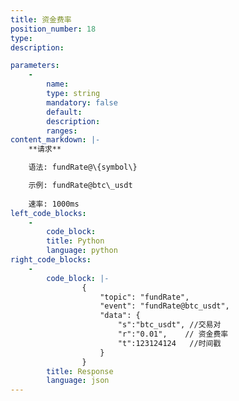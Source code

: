 ```yaml
---
title: 资金费率
position_number: 18
type:
description: 

parameters:
    -
        name:
        type: string
        mandatory: false
        default:
        description:
        ranges:
content_markdown: |-
    **请求**

    语法: fundRate@\{symbol\}

    示例: fundRate@btc\_usdt
    
    速率: 1000ms
left_code_blocks:
    -
        code_block:
        title: Python
        language: python
right_code_blocks:
    -
        code_block: |-
                {
                    "topic": "fundRate", 
                    "event": "fundRate@btc_usdt", 
                    "data": {
                        "s":"btc_usdt", //交易对
                        "r":"0.01",    // 资金费率
                        "t":123124124   //时间戳
                    }
                }
        title: Response
        language: json
---
```

